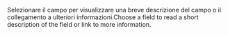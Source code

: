 <span data-ttu-id="51b84-101">Selezionare il campo per visualizzare una breve descrizione del campo o il collegamento a ulteriori informazioni.</span><span class="sxs-lookup"><span data-stu-id="51b84-101">Choose a field to read a short description of the field or link to more information.</span></span>
